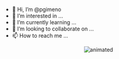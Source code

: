 - 👋 Hi, I’m @pgimeno
- 👀 I’m interested in ...
- 🌱 I’m currently learning ...
- 💞️ I’m looking to collaborate on ...
- 📫 How to reach me ...

<p align="center">
  <img src="https://i.makeagif.com/media/8-17-2015/ow6u2T.gif" alt="animated" />
</p>
